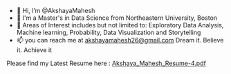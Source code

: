 - 👋 Hi, I’m @AkshayaMahesh
- 👀 I'm a Master's in Data Science from Northeastern University, Boston
- 🌱 Areas of Interest includes but not limited to: Exploratory Data Analysis, Machine learning, Probability, Data Visualization and Storytelling 
- 📫 you can reach me at akshayamahesh26@gmail.com
Dream it. Believe it. Achieve it

Please find my Latest Resume here :
[Akshaya_Mahesh_Resume-4.pdf](https://github.com/AkshayaMahesh/AkshayaMahesh/files/11401016/Akshaya_Mahesh_Resume-4.pdf)


<!---
AkshayaMahesh/AkshayaMahesh is a ✨ special ✨ repository because its `README.md` (this file) appears on your GitHub profile.
You can click the Preview link to take a look at your changes.
--->


